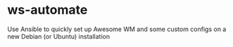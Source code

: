 # ws-automate
Use Ansible to quickly set up Awesome WM and some custom configs on a new Debian (or Ubuntu) installation
